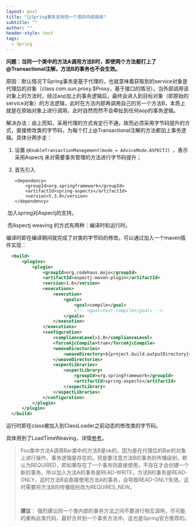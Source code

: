 ```yaml
---
layout: post
title: "让Spring事务支持同一个类的内部调用"
subtitle: ""
author: ""
header-style: text
tags:
  - Spring
---
```






**问题：当同一个类中的方法A调用方法B时，即使两个方法都打上了@Transactional注解，方法B的事务也不会生效。**

原因：默认情况下Spring事务是基于代理的，也就意味着获取到的service对象是代理后的对象（class com.sun.proxy.$Proxy，基于接口的情况）。当外部调用该对象上的方法时，经过aop加上的事务逻辑后，最终会进入到目标对象（即原始的service对象）的方法逻辑，此时在方法内部再调用自己的另一个方法B，本质上就是在原始对象上进行调用，此时自然而然不会牵扯到任何aop的事务逻辑。

解决办法：由上而知，采用代理的方式肯定行不通，故而必须采用字节码提升的方式，直接修改类的字节码，为每个打上@Transactional注解的方法都加上事务逻辑。具体分两步走：

1. 设置 `@EnableTransactionManagement(mode = AdviceMode.ASPECTJ) `，表示采用Aspectj 来对需要事务管理的方法进行字节码提升；

2. 首先引入

   ```
   <dependency>
       <groupId>org.springframework</groupId>
       <artifactId>spring-aspects</artifactId>
       <version>5.3.0</version>
   </dependency>
   ```

​      加入spring对Aspectj的支持。

​	  而Aspectj weaving 的方式有两种：编译时和运行时。

​      编译时即在编译期间就完成了对类的字节码的修改。可以通过加入一个maven插件实现：

```xml
  <build>
      <plugins>
          <plugin>
              <groupId>org.codehaus.mojo</groupId>
              <artifactId>aspectj-maven-plugin</artifactId>
              <version>1.6</version>
              <executions>
                  <execution>
                      <goals>
                          <goal>compile</goal>
                          <!-- <goal>test-compile</goal> -->
                      </goals>
                  </execution>
              </executions>
              <configuration>
                  <complianceLevel>1.8</complianceLevel>
                  <forceAjcCompile>true</forceAjcCompile>
                  <weaveDirectories>
                      <weaveDirectory>${project.build.outputDirectory}</weaveDirectory>
                  </weaveDirectories>
                  <aspectLibraries>
                      <aspectLibrary>
                          <groupId>org.springframework</groupId>
                          <artifactId>spring-aspects</artifactId>
                      </aspectLibrary>
                  </aspectLibraries>
              </configuration>
          </plugin>
      </plugin>
  </build>
```




   运行时即在class被加入到ClassLoader之前动态的修改类的字节码。

   具体用到了LoadTimeWeaving，详情[参考]( https://docs.spring.io/spring-framework/docs/current/reference/html/core.html#aop-aj-ltw)。

 

> Foo类中方法A调用Bar类中的方法B是ok的，因为是在代理后的Bar的对象上进行操作，事务逻辑是存在的。但是要注意方法B的事务的传播级别，默认为REQUIRED，即如果存在了一个事务则直接使用，不存在才会创建一个新的事务。所以加入方法A的事务是READ-WRITE，方法B的事务是READ-ONLY，这时方法B会直接使用方法A的事务，会导致READ-ONLY失效。这时需要将方法B的传播级别改为REQUIRES_NEW。
>
> <br/>
>
> **建议**： 强烈建议同一个类内部的事务方法之间不要进行相互调用，尽可能的重构此类代码，最好合并到一个事务方法中。这也是Spring官方推荐的。